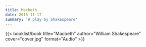 ```yaml
---
title: Macbeth
date: 2015-11-17
summary: 'A play by Shakespeare'
---
```


{{< booklist/book
title="Macbeth"
author="William Shakespeare"
cover="cover.jpg"
format="Audio" >}}
